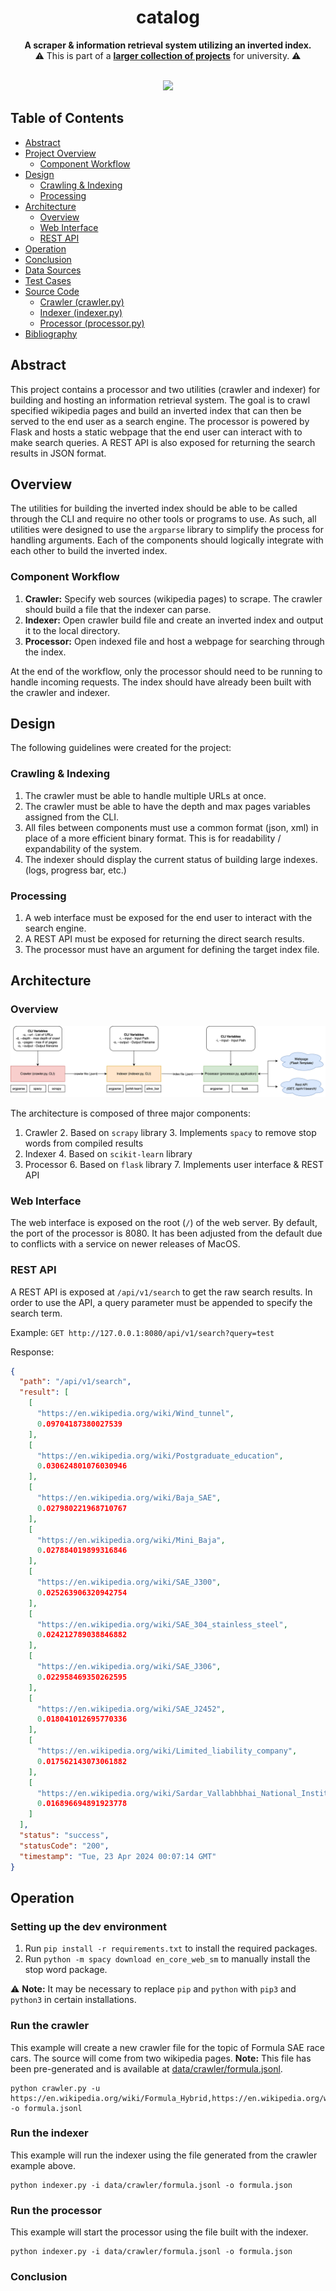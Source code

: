 <!--suppress HtmlDeprecatedAttribute -->
<div align="center">

# catalog

<p>
  <b>A scraper & information retrieval system utilizing an inverted index. </b>
  <br/>
  ⚠️ This is part of a <a href="https://github.com/noahhusby/university"><strong>larger collection of projects</strong></a> for university. ⚠️
  <br/><br/>
</p>

[![](https://img.shields.io/github/license/noahhusby/catalog)](https://github.com/noahhusby/catalog/blob/main/LICENSE)
</div>

## Table of Contents
- [Abstract](https://github.com/noahhusby/catalog#abstract)
- [Project Overview](https://github.com/noahhusby/catalog/tree/main/#overview)
  - [Component Workflow](https://github.com/noahhusby/catalog/tree/main/#component-workflow)
- [Design](https://github.com/noahhusby/rent/blob/main/#design)
  - [Crawling & Indexing](https://github.com/noahhusby/catalog/tree/main/#crawling--indexing)
  - [Processing](https://github.com/noahhusby/catalog/tree/main/#processing)
- [Architecture](https://github.com/noahhusby/catalog/tree/main/#architecture)
  - [Overview](https://github.com/noahhusby/catalog/tree/main/#overview-1)
  - [Web Interface](https://github.com/noahhusby/catalog/tree/main/#web-interface)
  - [REST API](https://github.com/noahhusby/catalog/tree/main/#rest-api)
- [Operation](https://github.com/noahhusby/catalog/tree/main/#operation)
- [Conclusion](https://github.com/noahhusby/catalog/tree/main/#conclusion)
- [Data Sources](https://github.com/noahhusby/catalog/tree/main/#data-sources)
- [Test Cases](https://github.com/noahhusby/catalog/tree/main/#test-cases)
- [Source Code](https://github.com/noahhusby/catalog/tree/main/#source-code)
  - [Crawler (crawler.py)](https://github.com/noahhusby/catalog/tree/main/crawler.py)
  - [Indexer (indexer.py)](https://github.com/noahhusby/catalog/tree/main/indexer.py)
  - [Processor (processor.py)](https://github.com/noahhusby/catalog/tree/main/processor.py)
- [Bibliography](https://github.com/noahhusby/catalog/tree/main/#bibliography)

## Abstract

This project contains a processor and two utilities (crawler and indexer) for building and hosting an information retrieval system. The goal is to crawl specified wikipedia pages and build an inverted index that can then be served to the end user as a search engine. The processor is powered by Flask and hosts a static webpage that the end user can interact with to make search queries. A REST API is also exposed for returning the search results in JSON format. 

## Overview

The utilities for building the inverted index should be able to be called through the CLI and require no other tools or programs to use. As such, all utilities were designed to use the `argparse` library to simplify the process for handling arguments. Each of the components should logically integrate with each other to build the inverted index.

### Component Workflow
1. **Crawler:** Specify web sources (wikipedia pages) to scrape. The crawler should build a file that the indexer can parse.
2. **Indexer:** Open crawler build file and create an inverted index and output it to the local directory.
3. **Processor:** Open indexed file and host a webpage for searching through the index.

At the end of the workflow, only the processor should need to be running to handle incoming requests. The index should have already been built with the crawler and indexer.

## Design

The following guidelines were created for the project:

### Crawling & Indexing
1. The crawler must be able to handle multiple URLs at once.
2. The crawler must be able to have the depth and max pages variables assigned from the CLI.
3. All files between components must use a common format (json, xml) in place of a more efficient binary format. This is for readability / expandability of the system.
4. The indexer should display the current status of building large indexes. (logs, progress bar, etc.)

### Processing
1. A web interface must be exposed for the end user to interact with the search engine.
2. A REST API must be exposed for returning the direct search results.
3. The processor must have an argument for defining the target index file.

## Architecture

### Overview

![Architecture Overview](https://raw.githubusercontent.com/noahhusby/catalog/main/docs/catalog_infra.png)

The architecture is composed of three major components:
1. Crawler
   2. Based on `scrapy` library
   3. Implements `spacy` to remove stop words from compiled results
3. Indexer
   4. Based on `scikit-learn` library
5. Processor
   6. Based on `flask` library
   7. Implements user interface & REST API

### Web Interface

The web interface is exposed on the root (`/`) of the web server. By default, the port of the processor is 8080. It has been adjusted from the default due to conflicts with a service on newer releases of MacOS.

### REST API

A REST API is exposed at `/api/v1/search` to get the raw search results. In order to use the API, a query parameter must be appended to specify the search term. 

Example: `GET http://127.0.0.1:8080/api/v1/search?query=test`

Response:
```json
{
  "path": "/api/v1/search",
  "result": [
    [
      "https://en.wikipedia.org/wiki/Wind_tunnel",
      0.09704187380027539
    ],
    [
      "https://en.wikipedia.org/wiki/Postgraduate_education",
      0.030624801076030946
    ],
    [
      "https://en.wikipedia.org/wiki/Baja_SAE",
      0.027980221968710767
    ],
    [
      "https://en.wikipedia.org/wiki/Mini_Baja",
      0.027884019899316846
    ],
    [
      "https://en.wikipedia.org/wiki/SAE_J300",
      0.025263906320942754
    ],
    [
      "https://en.wikipedia.org/wiki/SAE_304_stainless_steel",
      0.024212789038846882
    ],
    [
      "https://en.wikipedia.org/wiki/SAE_J306",
      0.022958469350262595
    ],
    [
      "https://en.wikipedia.org/wiki/SAE_J2452",
      0.018041012695770336
    ],
    [
      "https://en.wikipedia.org/wiki/Limited_liability_company",
      0.017562143073061882
    ],
    [
      "https://en.wikipedia.org/wiki/Sardar_Vallabhbhai_National_Institute_of_Technology",
      0.016896694891923778
    ]
  ],
  "status": "success",
  "statusCode": "200",
  "timestamp": "Tue, 23 Apr 2024 00:07:14 GMT"
}
```

## Operation

### Setting up the dev environment

1. Run `pip install -r requirements.txt` to install the required packages.
2. Run `python -m spacy download en_core_web_sm` to manually install the stop word package.

⚠️ **Note:** It may be necessary to replace `pip` and `python` with `pip3` and `python3` in certain installations.

### Run the crawler

This example will create a new crawler file for the topic of Formula SAE race cars. The source will come from two wikipedia pages. **Note:** This file has been pre-generated and is available at [data/crawler/formula.jsonl]().

```shell
python crawler.py -u https://en.wikipedia.org/wiki/Formula_Hybrid,https://en.wikipedia.org/wiki/Formula_SAE -o formula.jsonl 
```

### Run the indexer
This example will run the indexer using the file generated from the crawler example above. 

```shell
python indexer.py -i data/crawler/formula.jsonl -o formula.json
```

### Run the processor
This example will start the processor using the file built with the indexer.
```shell
python indexer.py -i data/crawler/formula.jsonl -o formula.json     
```

### Conclusion


